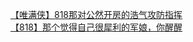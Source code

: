 [【唯满侠】818那对公然开房的浩气攻防指挥](http://tieba.baidu.com/p/2412241005?see_lz=1&pn=)   
[【818】那个觉得自己很犀利的军娘，你醒醒](http://tieba.baidu.com/p/2412303166?see_lz=1&pn=)   
